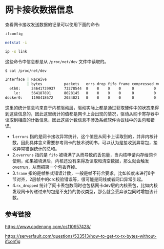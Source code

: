 # 网卡接收数据信息

查看网卡接收发送数据的记录可以使用下面的命令:

```bash
ifconfig

netstat -i

ip -s link
```

这些命令中信息都是从 `/proc/net/dev` 文件中读取的。 

```bash
$ cat /proc/net/dev

Interface | Receive                                                            | Transmit                                                          |
          | bytes          packets   errs drop fifo frame compressed multicast | bytes          packets  errs drop fifo colls carrier compressed   |
  eth0:     24641739937    73278544  0    0    0    0     0         0            11725004304    16899557 0    0    0    0     0       0
    lo:     564187891      8028145   0    0    0    0     0         0            564187891      8028145  0    0    0    0     0       0
docker0:    1198418672     2034021   0    0    0    0     0         0            7410287401     2754797  0    0    0    0     0       0
```

这里的统计信息均来自于内核驱动层，驱动实际上都是通过获取硬件中的状态来得到这些信息的，因此这里统计的值都是网卡上会出现的情况，驱动从网卡寄存器中读取到相应的计数信息，因此这些计数信息不涉及系统软件协议栈中的丢包和错误。

- 1.`errors` 指的是网卡接收异常统计，这个值是从网卡上读取到的，并非内核计数，因此具体含义需要参考网卡的技术说明书，可以认为是接收到异常包，接收异常错误统计的总和。
- 2.`overruns` 指的是 `fifo` 被填满了从而导致的丢包量，当内核申请内存给网卡使用，如果被填满后，内核还没有来得及读取和清空数据，那么就会触发overrun，从而把第一个包丢弃掉。
- 3.`frame` 指的是帧格式错误计数，一般是帧不符合要求，比如长度未进行8字节对齐，2层帧中的crc校验错误等，很可能是网线或者网口异常引起。
- 4.`rx_dropped` 统计了网卡丢包数同时也包括网卡dev层的内核丢包，比如内核发现网卡传递过来的包是不支持的协议类型，那么就会丢弃该包同时增加该计数。
  
  

## 参考链接

https://www.codenong.com/cs110957428/

https://serverfault.com/questions/533513/how-to-get-tx-rx-bytes-without-ifconfig
